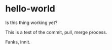 # hello-world
Is this thing working yet?

This is a test of the commit, pull, merge process.

Fanks, innit.
